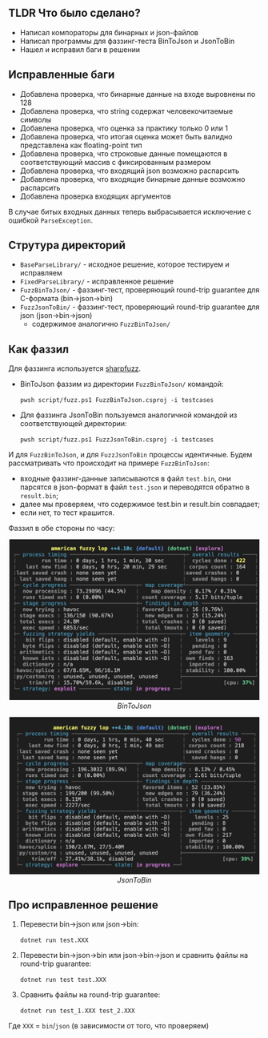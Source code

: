 ## TLDR Что было сделано?
- Написал компораторы для бинарных и json-файлов
- Написал программы для фаззинг-теста BinToJson и JsonToBin
- Нашел и исправил баги в решении

## Исправленные баги
- Добавлена проверка, что бинарные данные на входе выровнены по 128
- Добавлена проверка, что string содержат человекочитаемые символы
- Добавлена проверка, что оценка за практику только 0 или 1
- Добавлена проверка, что итогая оценка может быть валидно представлена как floating-point тип
- Добавлена проверка, что строковые данные помещаются в соответствующий массив с фиксированным размером
- Добавлена проверка, что входящий json возможно распарсить
- Добавлена проверка, что входящие бинарные данные возможно распарсить
- Добавлена проверка входящих аргументов

В случае битых входных данных теперь выбрасывается исключение с ошибкой `ParseException`.

## Струтура директорий
- `BaseParseLibrary/` - исходное решение, которое тестируем и исправляем
- `FixedParseLibrary/` - исправленное решение
- `FuzzBinToJson/` - фаззинг-тест, проверяющий round-trip guarantee для C-формата (bin->json->bin)
- `FuzzJsonToBin/` - фаззинг-тест, проверяющий round-trip guarantee для json (json->bin->json)
    - содержимое аналогично `FuzzBinToJson/`

## Как фаззил
Для фаззинга используется [sharpfuzz](https://github.com/Metalnem/sharpfuzz). 
- BinToJson фаззим из директории `FuzzBinToJson/` командой:

    ```pwsh script/fuzz.ps1 FuzzBinToJson.csproj -i testcases```
- Для фаззинга JsonToBin пользуемся аналогичной командой из соответствующей директории:

    ```pwsh script/fuzz.ps1 FuzzJsonToBin.csproj -i testcases```

И для `FuzzBinToJson`, и для `FuzzJsonToBin` процессы идентичные.
Будем рассматривать что происходит на примере `FuzzBinToJson`: 
- входные фаззинг-данные записываются в файл `test.bin`, они парсятся в json-формат в файл `test.json` и переводятся обратно в `result.bin`; 
- далее мы проверяем, что содержимое test.bin и result.bin совпадает; 
- если нет, то тест крашится.

Фаззил в обе стороны по часу:

<p align="center">
  <img
  src="images/BinToJson.jpeg"
  alt="drawing"
  width="500">
  <br>
  <em>BinToJson</em>
</p>

<p align="center">
  <img
  src="images/JsonToBin.jpeg"
  alt="drawing"
  width="500">
  <br>
  <em>JsonToBin</em>
</p>

## Про исправленное решение
1. Перевести bin->json или json->bin:

    ```dotnet run test.XXX```

2. Перевести bin->json->bin или json->bin->json и сравнить файлы на round-trip guarantee:

    ```dotnet run test test.XXX```

3. Сравнить файлы на round-trip guarantee:

    ```dotnet run test_1.XXX test_2.XXX```

Где `XXX` = `bin`/`json` (в зависимости от того, что проверяем)